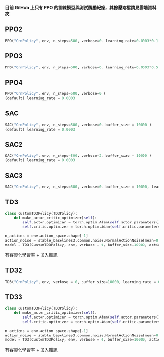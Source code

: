 **目前 GitHub 上只有 PPO 的訓練模型與測試獎勵紀錄，其餘壓縮檔請見雲端資料夾**
## PPO2
```python
PPO("CnnPolicy", env, n_steps=500, verbose=0, learning_rate=0.0003*0.1 )
```

## PPO3
```python
PPO("CnnPolicy", env, n_steps=500, verbose=0, learning_rate=0.0003*0.5 )
```

## PPO4
```python
PPO("CnnPolicy", env, n_steps=500, verbose=0 )
(default) learning_rate = 0.0003
```

## SAC
```python
SAC("CnnPolicy", env, n_steps=500, verbose=0, buffer_size = 10000 )
(default) learning_rate = 0.0003
```

## SAC2
```python
SAC("CnnPolicy", env, n_steps=500, verbose=2, buffer_size = 10000 )
(default) learning_rate = 0.0003
```

## SAC3
```python
SAC("CnnPolicy", env, n_steps=500, verbose=0, buffer_size = 10000, learning_rate = 0.00000005 )
```

## TD3
```python
class CustomTD3Policy(TD3Policy):
    def make_actor_critic_optimizer(self):
        self.actor.optimizer = torch.optim.Adam(self.actor.parameters(), lr=0.00001 )
        self.critic.optimizer = torch.optim.Adam(self.critic.parameters(), lr=0.001)
```
```python
n_actions = env.action_space.shape[-1]
action_noise = stable_baselines3.common.noise.NormalActionNoise(mean=0.1*np.ones(n_actions), sigma=0.1 * np.ones(n_actions))
model = TD3(CustomTD3Policy, env, verbose = 0, buffer_size=10000, action_noise = action_noise )
```
有客製化學習率 + 加入雜訊

## TD32
```python
TD3("CnnPolicy", env, verbose = 0, buffer_size=10000, learning_rate = 0.00000005 )
```

## TD33
```python
class CustomTD3Policy(TD3Policy):
    def make_actor_critic_optimizer(self):
        self.actor.optimizer = torch.optim.Adam(self.actor.parameters(), lr=0.0000005 )
        self.critic.optimizer = torch.optim.Adam(self.critic.parameters(), lr=0.000001)
```
```python
n_actions = env.action_space.shape[-1]
action_noise = stable_baselines3.common.noise.NormalActionNoise(mean=0.1*np.ones(n_actions), sigma=0.1 * np.ones(n_actions))
model = TD3(CustomTD3Policy, env, verbose = 0, buffer_size=10000, action_noise = action_noise )
```
有客製化學習率 + 加入雜訊
